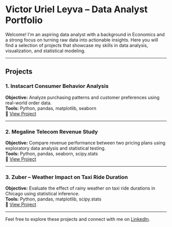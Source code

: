 # Victor Uriel Leyva – Data Analyst Portfolio

Welcome! I'm an aspiring data analyst with a background in Economics and a strong focus on turning raw data into actionable insights. Here you will find a selection of projects that showcase my skills in data analysis, visualization, and statistical modeling.

---

## Projects

### 1. Instacart Consumer Behavior Analysis
**Objective:** Analyze purchasing patterns and customer preferences using real-world order data.  
**Tools:** Python, pandas, matplotlib, seaborn  
📎 [View Project](./instacart-analysis.pdf)

---

### 2. Megaline Telecom Revenue Study
**Objective:** Compare revenue performance between two pricing plans using exploratory data analysis and statistical testing.  
**Tools:** Python, pandas, seaborn, scipy.stats  
📎 [View Project](./megaline-revenue-study.pdf)

---

### 3. Zuber – Weather Impact on Taxi Ride Duration
**Objective:** Evaluate the effect of rainy weather on taxi ride durations in Chicago using statistical inference.  
**Tools:** Python, pandas, matplotlib, scipy.stats  
📎 [View Project](./zuber-weather-impact.pdf)

---

Feel free to explore these projects and connect with me on [LinkedIn](https://www.linkedin.com/in/victorurielleyva).
